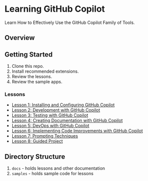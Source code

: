 # Learning GitHub Copilot

Learn How to Effectively Use the GitHub Copilot Family of Tools.

## Overview

## Getting Started

1. Clone this repo.
1. Install recommended extensions.
1. Review the lessons.
1. Review the sample apps.

### Lessons

- [Lesson 1: Installing and Configuring GitHub Copilot](docs/lesson1.md)
- [Lesson 2: Development with GitHub Copilot](docs/lesson2.md)
- [Lesson 3: Testing with GitHub Copilot](docs/lesson3.md)
- [Lesson 4: Creating Documentation with GitHub Copilot](docs/lesson4.md)
- [Lesson 5: DevOps with GitHub Copilot](docs/lesson5.md)
- [Lesson 6: Implementing Code Improvements with GitHub Copilot](docs/lesson6.md)
- [Lesson 7: Prompting Techniques](docs/lesson7.md)
- [Lesson 8: Guided Project](docs/lesson8.md)

## Directory Structure

1. `docs` - holds lessons and other documentation
1. `samples` - holds sample code for lessons